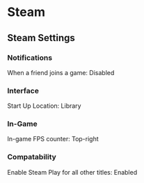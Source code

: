# Steam

## Steam Settings

### Notifications

When a friend joins a game: Disabled

### Interface

Start Up Location: Library

### In-Game

In-game FPS counter: Top-right

### Compatability

Enable Steam Play for all other titles: Enabled

